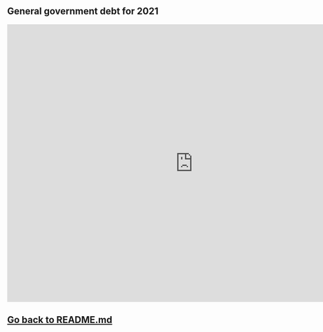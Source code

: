 ##  General government debt for 2021
<iframe src="https://data.oecd.org/chart/6S9T" width="860" height="645" style="border: 0" mozallowfullscreen="true" webkitallowfullscreen="true" allowfullscreen="true"><a href="https://data.oecd.org/chart/6S9T" target="_blank">OECD Chart: General government debt, Total, % of GDP, Annual, 2021</a></iframe>

## [Go back to README.md](/README.md)
